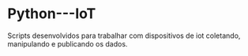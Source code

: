 # Python---IoT
Scripts desenvolvidos para trabalhar com dispositivos de iot coletando, manipulando e publicando os dados.
